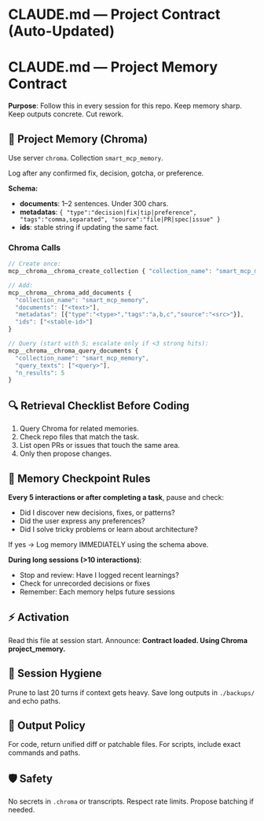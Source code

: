 # CLAUDE.md — Project Contract (Auto-Updated)

# CLAUDE.md — Project Memory Contract

**Purpose**: Follow this in every session for this repo. Keep memory sharp. Keep outputs concrete. Cut rework.

## 🧠 Project Memory (Chroma)
Use server `chroma`. Collection `smart_mcp_memory`.

Log after any confirmed fix, decision, gotcha, or preference.

**Schema:**
- **documents**: 1–2 sentences. Under 300 chars.
- **metadatas**: `{ "type":"decision|fix|tip|preference", "tags":"comma,separated", "source":"file|PR|spec|issue" }`
- **ids**: stable string if updating the same fact.

### Chroma Calls
```javascript
// Create once:
mcp__chroma__chroma_create_collection { "collection_name": "smart_mcp_memory" }

// Add:
mcp__chroma__chroma_add_documents {
  "collection_name": "smart_mcp_memory",
  "documents": ["<text>"],
  "metadatas": [{"type":"<type>","tags":"a,b,c","source":"<src>"}],
  "ids": ["<stable-id>"]
}

// Query (start with 5; escalate only if <3 strong hits):
mcp__chroma__chroma_query_documents {
  "collection_name": "smart_mcp_memory",
  "query_texts": ["<query>"],
  "n_results": 5
}
```

## 🔍 Retrieval Checklist Before Coding
1. Query Chroma for related memories.
2. Check repo files that match the task.
3. List open PRs or issues that touch the same area.
4. Only then propose changes.

## 📝 Memory Checkpoint Rules

**Every 5 interactions or after completing a task**, pause and check:
- Did I discover new decisions, fixes, or patterns?
- Did the user express any preferences?
- Did I solve tricky problems or learn about architecture?

If yes → Log memory IMMEDIATELY using the schema above.

**During long sessions (>10 interactions)**:
- Stop and review: Have I logged recent learnings?
- Check for unrecorded decisions or fixes
- Remember: Each memory helps future sessions

## ⚡ Activation
Read this file at session start.
Announce: **Contract loaded. Using Chroma project_memory.**

## 🧹 Session Hygiene
Prune to last 20 turns if context gets heavy. Save long outputs in `./backups/` and echo paths.

## 📁 Output Policy
For code, return unified diff or patchable files. For scripts, include exact commands and paths.

## 🛡️ Safety
No secrets in `.chroma` or transcripts. Respect rate limits. Propose batching if needed.

<!-- Auto-updated collection to smart_mcp_memory at 2025-10-16 16:45:28 -->